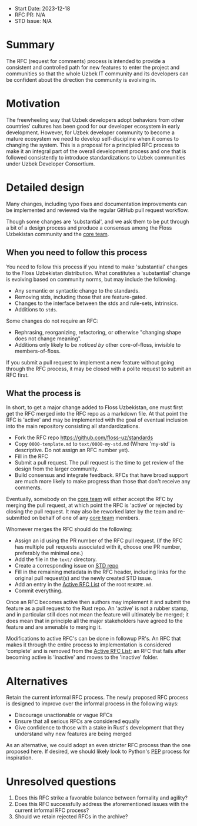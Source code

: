 - Start Date: 2023-12-18
- RFC PR: N/A
- STD Issue: N/A

# Summary

The RFC (request for comments) process is intended to provide a
consistent and controlled path for new features to enter the project
and communities so that the whole Uzbek IT community and its developers
can be confident about the direction the community is evolving in.

# Motivation

The freewheeling way that Uzbek developers adopt behaviors from other
countries' cultures has been good for our developer ecosystem in early
development. However, for Uzbek developer community to become a mature ecosystem
we need to develop self-discipline when it comes to changing
the system. This is a proposal for a principled RFC process to make
it an integral part of the overall development process and one that
is followed consistently to introduce standardizations to Uzbek communities
under Uzbek Developer Consortium.

# Detailed design

Many changes, including typo fixes and documentation improvements can be
implemented and reviewed via the regular GitHub pull request workflow.

Though some changes are 'substantial', and we ask them to be put
through a bit of a design process and produce a consensus among the Floss
Uzbekistan community and the [core team].

## When you need to follow this process

You need to follow this process if you intend to make 'substantial'
changes to the Floss Uzbekistan distribution. What constitutes a 'substantial'
change is evolving based on community norms, but may include the following.

- Any semantic or syntactic change to the standards.
- Removing stds, including those that are feature-gated.
- Changes to the interface between the stds and rule-sets, intrinsics.
- Additions to `stds`.

Some changes do not require an RFC:

- Rephrasing, reorganizing, refactoring, or otherwise "changing shape
  does not change meaning".
- Additions only likely to be _noticed by_ other core-of-floss,
  invisible to members-of-floss.

If you submit a pull request to implement a new feature without going
through the RFC process, it may be closed with a polite request to
submit an RFC first.

## What the process is

In short, to get a major change added to Floss Uzbekistan, one must first get the
RFC merged into the RFC repo as a markdown file. At that point the RFC
is 'active' and may be implemented with the goal of eventual inclusion
into the main repository consisting all standardizations.

- Fork the RFC repo https://github.com/floss-uz/standards
- Copy `0000-template.md` to `text/0000-my-std.md` (Where
  'my-std' is descriptive. Do not assign an RFC number yet).
- Fill in the RFC
- Submit a pull request. The pull request is the time to get review of
  the design from the larger community.
- Build consensus and integrate feedback. RFCs that have broad support
  are much more likely to make progress than those that don't receive any
  comments.

Eventually, somebody on the [core team] will either accept the RFC by
merging the pull request, at which point the RFC is 'active' or
rejected by closing the pull request. It may also be reworked later by the
team and re-submitted on behalf of one of any [core team] members.

Whomever merges the RFC should do the following:

- Assign an id using the PR number of the RFC pull request. (If the RFC
  has multiple pull requests associated with it, choose one PR number,
  preferably the minimal one.)
- Add the file in the `text/` directory.
- Create a corresponding issue on [STD repo](https://github.com/floss-uz/stds)
- Fill in the remaining metadata in the RFC header, including links for
  the original pull request(s) and the newly created STD issue.
- Add an entry in the [Active RFC List] of the root `README.md`.
- Commit everything.

Once an RFC becomes active then authors may implement it and submit the
feature as a pull request to the Rust repo. An 'active' is not a rubber
stamp, and in particular still does not mean the feature will ultimately
be merged; it does mean that in principle all the major stakeholders
have agreed to the feature and are amenable to merging it.

Modifications to active RFC's can be done in followup PR's. An RFC that
makes it through the entire process to implementation is considered
'complete' and is removed from the [Active RFC List]; an RFC that fails
after becoming active is 'inactive' and moves to the 'inactive' folder.

[Active RFC List]: ../README.md#active-rfc-list

# Alternatives

Retain the current informal RFC process. The newly proposed RFC process is
designed to improve over the informal process in the following ways:

- Discourage unactionable or vague RFCs
- Ensure that all serious RFCs are considered equally
- Give confidence to those with a stake in Rust's development that they
  understand why new features are being merged

As an alternative, we could adopt an even stricter RFC process than the one proposed here. If desired, we should likely look to Python's [PEP] process for inspiration.

# Unresolved questions

1. Does this RFC strike a favorable balance between formality and agility?
2. Does this RFC successfully address the aforementioned issues with the current
   informal RFC process?
3. Should we retain rejected RFCs in the archive?

[core team]: https://t.me/c/2054014332/2
[PEP]: http://legacy.python.org/dev/peps/pep-0001/

